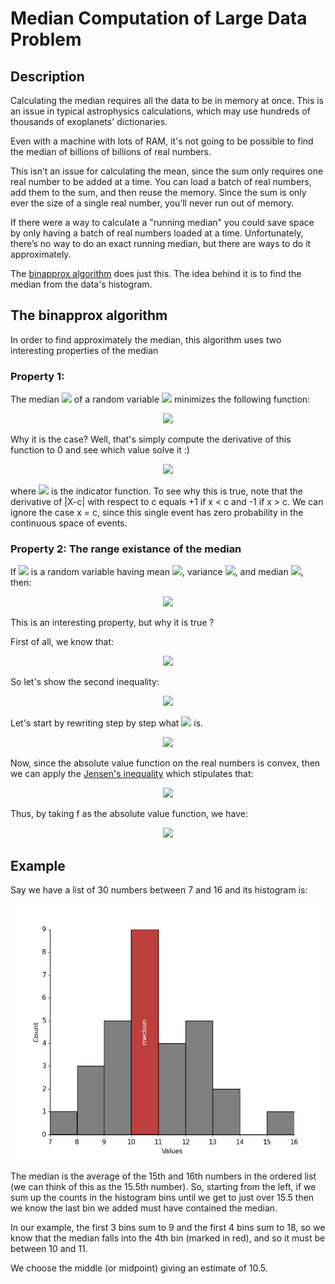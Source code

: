 # Median Computation of Large Data Problem

## Description

Calculating the median requires all the data to be in memory at once. This is an issue in typical astrophysics calculations, which may use hundreds of thousands of exoplanets' dictionaries.

Even with a machine with lots of RAM, it's not going to be possible to find the median of billions of billions of real numbers.

This isn’t an issue for calculating the mean, since the sum only requires one real number to be added at a time. You can load a batch of real numbers, add them to the sum, and then reuse the memory. Since the sum is only ever the size of a single real number, you’ll never run out of memory.

If there were a way to calculate a "running median" you could save space by only having a batch of real numbers loaded at a time. Unfortunately, there’s no way to do an exact running median, but there are ways to do it approximately.

The [binapprox algorithm](http://www.stat.cmu.edu/~ryantibs/papers/median.pdf) does just this. The idea behind it is to find the median from the data's histogram.


## The binapprox algorithm

In order to find approximately the median, this algorithm uses two interesting properties of the median

### Property 1:

The median <img src="https://latex.codecogs.com/gif.latex?m"> of a random variable <img src="https://latex.codecogs.com/gif.latex?X"> minimizes the following function:
<!-- m = \min\limits_{c} \; E(|X-c|) -->
<p align="center">
  <img src="https://latex.codecogs.com/gif.latex?%5Clarge%20m%20%3D%20%5Cmin%5Climits_%7Bc%7D%20%5C%3B%20E%28%7CX-c%7C%29">
</p>

Why it is the case? Well, that's simply compute the derivative of this function to 0 and see which value solve it :)
<!--
\begin{align*}
0 = \frac{d}{dc}\;E(|X-c|) &= E(\frac{d}{dc}\,|X-c|) \\
&= E ( \;\mathbb{I} (X < c) - \mathbb{I} (X > c) \;)
\end{align*}
-->
<p align="center">
  <img src="https://latex.codecogs.com/gif.latex?%5Clarge%20%5Cbegin%7Balign*%7D%200%20%3D%20%5Cfrac%7Bd%7D%7Bdc%7D%5C%3BE%28%7CX-c%7C%29%20%26%3D%20E%28%5Cfrac%7Bd%7D%7Bdc%7D%5C%2C%7CX-c%7C%29%20%5C%5C%20%26%3D%20E%20%28%20%5C%3B%5Cmathbb%7BI%7D%20%28X%20%3C%20c%29%20-%20%5Cmathbb%7BI%7D%20%28X%20%3E%20c%29%20%5C%3B%29%20%5Cend%7Balign*%7D">
</p>
where <img src="https://latex.codecogs.com/gif.latex?%5Clarge%20%5Cmathbb%7BI%7D"> is the indicator function. To see why this is true, note that the derivative of |X-c| with respect to c equals +1 if x < c and -1 if x > c.  We can ignore the case x = c, since this single event has zero probability in the continuous space of events.


### Property 2: The range existance of the median

If <img src="https://latex.codecogs.com/gif.latex?X"> is a random variable having mean <img src="https://latex.codecogs.com/gif.latex?%5Cmu">, variance <img src="https://latex.codecogs.com/gif.latex?%5Csigma%5E2">, and median <img src="https://latex.codecogs.com/gif.latex?m">, then:

<p align="center">
  <img src="https://latex.codecogs.com/gif.latex?%5Clarge%20m%20%5Cin%20%5B%5Cmu%20-%5Csigma%2C%20%5Cmu%20&plus;%20%5Csigma%5D">
</p>

This is an interesting property, but why it is true ? 

First of all, we know that:  
<!--
m \in [\mu-\sigma, \mu + \sigma] \iff |\mu - m | \leq \sigma
-->
<p align="center">
  <img src="https://latex.codecogs.com/gif.latex?%5Clarge%20m%20%5Cin%20%5B%5Cmu-%5Csigma%2C%20%5Cmu%20&plus;%20%5Csigma%5D%20%5Ciff%20%7C%5Cmu%20-%20m%20%7C%20%5Cleq%20%5Csigma">
</p>

So let's show the second inequality:
<p align="center">
<img src="https://latex.codecogs.com/gif.latex?%5Clarge%20%7C%5Cmu%20-%20m%20%7C%20%5Cleq%20%5Csigma">
</p>

Let's start by rewriting step by step what  <img src="https://latex.codecogs.com/gif.latex?%5Clarge%20%7C%5Cmu%20-%20m%20%7C">  is.
<!--
\begin{align*}
|\mu - m| &= |E(X) - m|\\
&=|E(X) - E(m)|\\
&=|E(X - m)|
\end{align*}
-->
<p align="center">
  <img src="https://latex.codecogs.com/gif.latex?%5Clarge%20%5Cbegin%7Balign*%7D%20%7C%5Cmu%20-%20m%7C%20%26%3D%20%7CE%28X%29%20-%20m%7C%5C%5C%20%26%3D%7CE%28X%29%20-%20E%28m%29%7C%5C%5C%20%26%3D%7CE%28X%20-%20m%29%7C%20%5Cend%7Balign*%7D">
</p>

Now, since the absolute value function on the real numbers is convex, then we can apply the [Jensen's inequality](https://en.wikipedia.org/wiki/Jensen%27s_inequality) which stipulates that:
<!--
\text{f is convex} \iff f(E(X)) \leq E(f(X))
-->
<p align="center">
  <img src="https://latex.codecogs.com/gif.latex?%5Clarge%20%5Ctext%7Bf%20is%20convex%7D%20%5Ciff%20f%28E%28X%29%29%20%5Cleq%20E%28f%28X%29%29">
</p>
 Thus, by taking f as the absolute value function, we have:
 <!--
\begin{align*}
|\mu - m| &= |E(X - m)|\\
&\leq E(|X - m|)
\end{align*}
-->
<p align="center">
  <img src="https://latex.codecogs.com/gif.latex?%5Clarge%20%5Cbegin%7Balign*%7D%20%7C%5Cmu%20-%20m%7C%20%26%3D%20%7CE%28X%20-%20m%29%7C%5C%5C%20%26%5Cleq%20E%28%7CX%20-%20m%7C%29%20%5Cend%7Balign*%7D">
</p>

## Example

Say we have a list of 30 numbers between 7 and 16 and its histogram is:

<p align="center">
  <img src="./images/bin_approx_diagram.png" width="520" height="410">
</p>

The median is the average of the 15th and 16th numbers in the ordered list (we can think of this as the 15.5th number). So, starting from the left, if we sum up the counts in the histogram bins until we get to just over 15.5 then we know the last bin we added must have contained the median.

In our example, the first 3 bins sum to 9 and the first 4 bins sum to 18, so we know that the median falls into the 4th bin (marked in red), and so it must be between 10 and 11.

We choose the middle (or midpoint) giving an estimate of 10.5.
